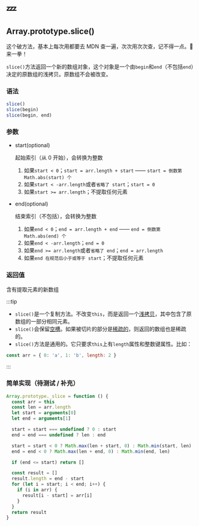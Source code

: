 # :zzz:

## Array.prototype.slice()

这个破方法，基本上每次用都要去 MDN 查一遍，次次用次次查，记不得一点。:punch: 来一拳！

`slice()`方法返回一个新的数组对象，这个对象是一个由`begin`和`end`（不包括`end`）决定的原数组的浅拷贝。原数组不会被改变。

### 语法

```javascript
slice()
slice(begin)
slice(begin, end)
```

### 参数

- start(optional)

  起始索引（从 0 开始），会转换为整数

  1.  如果`start < 0`；`start = arr.length + start` —— `start = 倒数第 Math.abs(start) 个`
  2.  如果`start < -arr.length`或者`省略了 start`；`start = 0`
  3.  如果`start >= arr.length`；不提取任何元素

- end(optional)

  结束索引（不包括），会转换为整数

  1. 如果`end < 0`；`end = arr.length + end` —— `end = 倒数第 Math.abs(end) 个`
  2. 如果`end < -arr.length`；`end = 0`
  3. 如果`end >= arr.length`或者`省略了 end`；`end = arr.length`
  4. 如果`end 在规范后小于或等于 start`；不提取任何元素

### 返回值

含有提取元素的新数组

:::tip

- `slice()`是一个复制方法。不改变`this`，而是返回一个[浅拷贝](/javascript/advanced/04-copy#shallow-copy)，其中包含了原数组的一部分相同元素。
- `slice()`会保留[空槽](/javascript/basic/06-sparse-arrays)。如果被切片的部分是[稀疏的](/javascript/basic/06-sparse-arrays)，则返回的数组也是稀疏的。
- `slice()`方法是通用的。它只要求`this`上有`length`属性和整数键属性。比如：

```javascript
const arr = { 0: 'a', 1: 'b', length: 2 }
```

:::

### 简单实现（待测试 / 补充）

```javascript
Array.prototype._slice = function () {
  const arr = this
  const len = arr.length
  let start = arguments[0]
  let end = arguments[1]

  start = start === undefined ? 0 : start
  end = end === undefined ? len : end

  start = start < 0 ? Math.max(len + start, 0) : Math.min(start, len)
  end = end < 0 ? Math.max(len + end, 0) : Math.min(end, len)

  if (end <= start) return []

  const result = []
  result.length = end - start
  for (let i = start; i < end; i++) {
    if (i in arr) {
      result[i - start] = arr[i]
    }
  }
  return result
}
```
